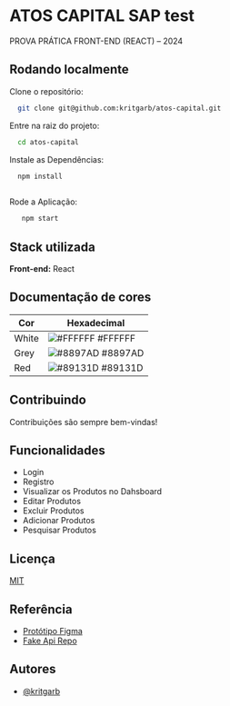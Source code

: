 
# ATOS CAPITAL SAP test

PROVA PRÁTICA FRONT-END (REACT) – 2024 


## Rodando localmente

Clone o repositório:

```bash
  git clone git@github.com:kritgarb/atos-capital.git

```
Entre na raiz do projeto:

```bash
  cd atos-capital
```

Instale as Dependências:

```bash
  npm install 
  
```
Rode a Aplicação:

```bash
   npm start
```

## Stack utilizada

**Front-end:** React


## Documentação de cores

| Cor               | Hexadecimal                                                |
| ----------------- | ---------------------------------------------------------------- |
| White       | ![#FFFFFF](https://via.placeholder.com/10/FFFFFF?text=+) #FFFFFF |
| Grey       | ![#8897AD](https://via.placeholder.com/10/8897AD?text=+) #8897AD |
| Red       | ![#89131D](https://via.placeholder.com/10/89131D?text=+) #89131D |


## Contribuindo

Contribuições são sempre bem-vindas!



## Funcionalidades

- Login
- Registro
- Visualizar os Produtos no Dahsboard
- Editar Produtos
- Excluir Produtos
- Adicionar Produtos
- Pesquisar Produtos


## Licença

[MIT](https://choosealicense.com/licenses/mit/)


## Referência

 - [Protótipo Figma](https://www.figma.com/file/8X5joK14F9DLE3NBzHOzS1/Prot%C3%B3tipos-Entrevista-Front-End?type=design&node-id=0%3A1&mode=design&t=pEBLT63AdYCCiQhG-1)
 - [Fake Api Repo](https://github.com/kritgarb/atos-capital-fake-api)



## Autores

- [@kritgarb](https://www.github.com/kritgarb)

